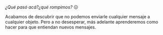 _¿Qué pasó acá?¿qué rompimos?_ :confounded:

Acabamos de descubrir que no podemos enviarle cualquier mensaje a cualquier objeto. Pero a no desesperar, más adelante aprenderemos como hacer para que entiendan nuevos mensajes.

